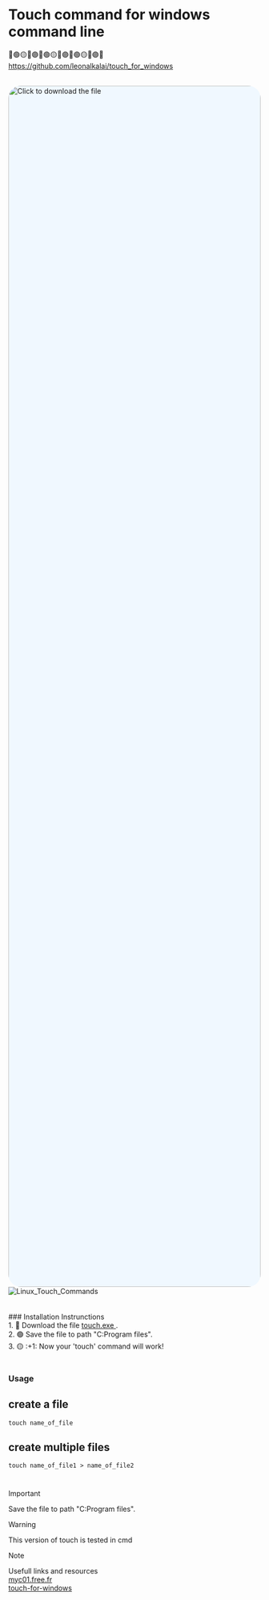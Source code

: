 # Touch command for windows command line
🔴🟢🟡🔵🟣🔴🟢🟡🔵🟣🔴🟢🟡🔵🟣🔴
 <a href="https://github.com/leonalkalai/touch_for_windows">https://github.com/leonalkalai/touch_for_windows</a>
<!--[touch image](touch.svg)-->
<br/>

<div style="width: 100%;">
  <a href="https://leonalkalai.github.io/touch_for_windows/touch.exe">
   <img src="https://leonalkalai.github.io/touch_for_windows/touch.svg" style="width: 100%;height: 60vh;background: aliceblue;border-radius: 25px;" alt="Click to download the file">
  </a>
</div>


<picture>
 <source media="(prefers-color-scheme: dark)" srcset="https://leonalkalai.github.io/touch_for_windows/Linux_Touch_Commands.png">
 <source media="(prefers-color-scheme: light)" srcset="https://leonalkalai.github.io/touch_for_windows/Linux_Touch_Commands.png">
 <img alt="Linux_Touch_Commands" src="https://leonalkalai.github.io/touch_for_windows/Linux_Touch_Commands.png">
</picture>
<br/>
<br/>
<br/>
### Installation Instrunctions<br/>
1. 🔴 Download the file <a href="https://github.com/leonalkalai/touch_for_windows/raw/main/touch.exe" > touch.exe <a/>.<br/>
2. 🟢 Save the file to path "C:Program files".<br/>
3. 🟡 :+1: Now your 'touch' command will work!<br/>
<br/>

### Usage
## create a file
``` touch name_of_file ```
## create multiple files
``` touch name_of_file1 > name_of_file2 ``` 
#
#

> [!IMPORTANT]  
> Save the file to path "C:Program files".

> [!WARNING]  
> This version of touch is tested in cmd

> [!NOTE]
> Usefull links and resources <br/>
> <a href="http://myc01.free.fr/touch/"  target="_blank">myc01.free.fr</a><br/>
> <a href="https://www.npmjs.com/package/touch-for-windows/" target="_blank">touch-for-windows</a>



